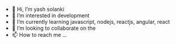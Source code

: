 - 👋 Hi, I’m yash solanki
- 👀 I’m interested in development
- 🌱 I’m currently learning javascript, nodejs, reactjs, angular, react
- 💞️ I’m looking to collaborate on the 
- 📫 How to reach me ...

<!---
yashsolankiii/yashsolankiii is a ✨ special ✨ repository because its `README.md` (this file) appears on your GitHub profile.
You can click the Preview link to take a look at your changes.
--->
